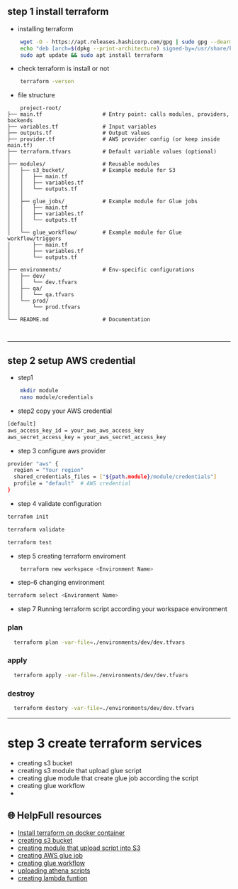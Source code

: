 ## step 1 install terraform 
- installing terraform
```bash
    wget -O - https://apt.releases.hashicorp.com/gpg | sudo gpg --dearmor -o /usr/share/keyrings/hashicorp-archive-keyring.gpg
    echo "deb [arch=$(dpkg --print-architecture) signed-by=/usr/share/keyrings/hashicorp-archive-keyring.gpg] https://apt.releases.hashicorp.com $(grep -oP '(?<=UBUNTU_CODENAME=).*' /etc/os-release || lsb_release -cs) main" | sudo tee /etc/apt/sources.list.d/hashicorp.list
    sudo apt update && sudo apt install terraform
```
- check terraform is install or not
```bash
    terraform -verson
```
- file structure
```bazaar
    project-root/
├── main.tf                   # Entry point: calls modules, providers, backends
├── variables.tf              # Input variables
├── outputs.tf                # Output values
├── provider.tf               # AWS provider config (or keep inside main.tf)
├── terraform.tfvars          # Default variable values (optional)
│
├── modules/                  # Reusable modules
│   ├── s3_bucket/            # Example module for S3
│   │   ├── main.tf
│   │   ├── variables.tf
│   │   └── outputs.tf
│   │
│   ├── glue_jobs/            # Example module for Glue jobs
│   │   ├── main.tf
│   │   ├── variables.tf
│   │   └── outputs.tf
│   │
│   └── glue_workflow/        # Example module for Glue workflow/triggers
│       ├── main.tf
│       ├── variables.tf
│       └── outputs.tf
│
├── environments/             # Env-specific configurations
│   ├── dev/
│   │   └── dev.tfvars
│   ├── qa/
│   │   └── qa.tfvars
│   └── prod/
│       └── prod.tfvars
│
└── README.md                 # Documentation

    
```
---

## step 2 setup AWS credential
- step1
```bash
    mkdir module
    nano module/credentials
```

- step2 copy your AWS credential
```bash
[default]
aws_access_key_id = your_aws_aws_access_key
aws_secret_access_key = your_aws_secret_access_key
```

- step 3 configure aws provider
```bash
provider "aws" {
  region = "Your region"   
  shared_credentials_files = ["${path.module}/module/credentials"]
  profile = "default"  # AWS credential
}
```
- step 4 validate configuration
```bash
terrafom init
```

```bash
terraform validate
```

```bash
terraform test
```

- step 5 creating terraform enviroment

```bash
    terraform new workspace <Environment Name>
```

- step-6 changing environment
```bash
terraform select <Environment Name>
```

- step 7 Running terraform script according your workspace environment

### **plan**
```bash
  terraform plan -var-file=./environments/dev/dev.tfvars
```
### **apply**
```bash
  terraform apply -var-file=./environments/dev/dev.tfvars
```

### **destroy**

```bash
  terraform destory -var-file=./environments/dev/dev.tfvars
```

---

# step 3 create terraform services
- creating s3 bucket
- creating s3 module that upload glue script
- creating glue module that create glue job according the script
- creating glue workflow
- 
    

## 🌐 HelpFull resources

* [Install terraform on docker container](https://developer.hashicorp.com/terraform/install#linux)
* [creating s3 bucket](https://registry.terraform.io/providers/hashicorp/aws/latest/docs/resources/s3_bucket)
* [creating module that upload script into S3]()
* [creating AWS glue job](https://registry.terraform.io/providers/hashicorp/aws/latest/docs/resources/glue_job)
* [creating glue workflow]()
* [uploading athena scripts]()
* [creating lambda funtion]()